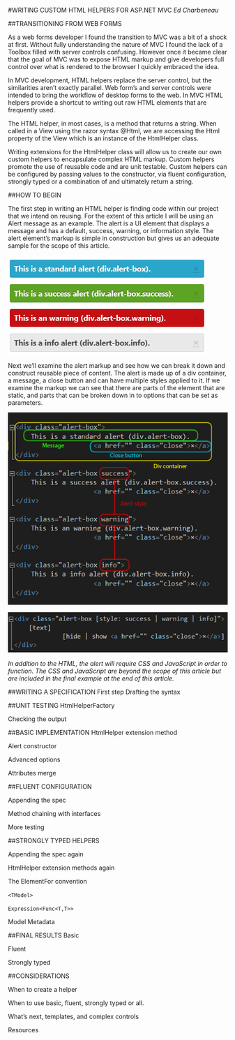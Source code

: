 #WRITING CUSTOM HTML HELPERS FOR ASP.NET MVC 
*Ed Charbeneau*

##TRANSITIONING FROM WEB FORMS

As a web forms developer I found the transition to MVC was a bit of a shock at first. Without fully understanding the nature of MVC I found the lack of a Toolbox filled with server controls confusing. However once it became clear that the goal of MVC was to expose HTML markup and give developers full control over what is rendered to the browser I quickly embraced the idea.

In MVC development, HTML helpers replace the server control, but the similarities aren’t exactly parallel. Web form’s and server controls were intended to bring the workflow of desktop forms to the web. In MVC HTML helpers provide a shortcut to writing out raw HTML elements that are frequently used.

The HTML helper, in most cases, is a method that returns a string. When called in a View using the razor syntax @Html, we are accessing the Html property of the View which is an instance of the HtmlHelper class.

Writing extensions for the HtmlHelper class will allow us to create our own custom helpers to encapsulate complex HTML markup. Custom helpers promote the use of reusable code and are unit testable. Custom helpers can be configured by passing values to the constructor, via fluent configuration, strongly typed or a combination of and ultimately return a string. 

##HOW TO BEGIN

The first step in writing an HTML helper is finding code within our project that we intend on reusing. For the extent of this article I will be using an Alert message as an example. The alert is a UI element that displays a message and has a default, success, warning, or information style. The alert element’s markup is simple in construction but gives us an adequate sample for the scope of this article.

![This is how the alert element looks in the browser.](./images/Alert-box.jpg)

Next we’ll examine the alert markup and see how we can break it down and construct reusable piece of content. The alert is made up of a div container, a message, a close button and can have multiple styles applied to it. If we examine the markup we can see that there are parts of the element that are static, and parts that can be broken down in to options that can be set as parameters. 

![Alert element markup details](./images/markup-details.jpg)

![Alert element broken down in to static markup and options](./images/parameter-breakdown.jpg)

*In addition to the HTML, the alert will require CSS and JavaScript in order to function. The CSS and JavaScript are beyond the scope of this article but are included in the final example at the end of this article.*
 
##WRITING A SPECIFICATION
First step
Drafting the syntax

##UNIT TESTING
HtmlHelperFactory

Checking the output

##BASIC IMPLEMENTATION
HtmlHelper extension method

Alert constructor

Advanced options

Attributes merge

##FLUENT CONFIGURATION

Appending the spec

Method chaining with interfaces

More testing

##STRONGLY TYPED HELPERS

Appending the spec again

HtmlHelper extension methods again

The ElementFor convention

`<TModel>`

`Expression<Func<T,T>>`

Model Metadata

##FINAL RESULTS
Basic

Fluent

Strongly typed

##CONSIDERATIONS

When to create a helper

When to use basic, fluent, strongly typed or all.

What’s next, templates, and complex controls

Resources
